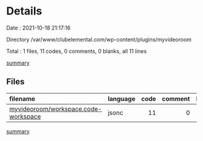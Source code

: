 # Details

Date : 2021-10-18 21:17:16

Directory /var/www/clubelemental.com/wp-content/plugins/myvideoroom

Total : 1 files,  11 codes, 0 comments, 0 blanks, all 11 lines

[summary](results.md)

## Files
| filename | language | code | comment | blank | total |
| :--- | :--- | ---: | ---: | ---: | ---: |
| [myvideoroom/workspace.code-workspace](/myvideoroom/workspace.code-workspace) | jsonc | 11 | 0 | 0 | 11 |

[summary](results.md)